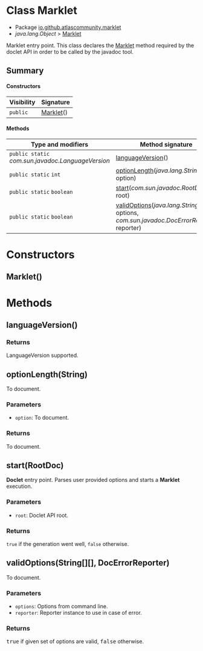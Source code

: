 # Class Marklet

* Package [io.github.atlascommunity.marklet](README.html)
* *java.lang.Object* > [Marklet](Marklet.html)

Marklet entry point. This class declares the [Marklet](Marklet.html) method required by the
 doclet API in order to be called by the javadoc tool.


## Summary
#### Constructors
| Visibility | Signature |
| --- | --- |
| `public` | [Marklet](#marklet)() |

#### Methods
| Type and modifiers | Method signature |
| --- | --- |
| `public static` *com.sun.javadoc.LanguageVersion* | [languageVersion](#languageversion)() |
| `public static` `int` | [optionLength](#optionlengthstring)(*java.lang.String* option) |
| `public static` `boolean` | [start](#startrootdoc)(*com.sun.javadoc.RootDoc* root) |
| `public static` `boolean` | [validOptions](#validoptionsstring-docerrorreporter)(*java.lang.String* options, *com.sun.javadoc.DocErrorReporter* reporter) |



# Constructors
## Marklet()





# Methods
## languageVersion()


### **Returns**
LanguageVersion supported.



## optionLength(String)
To document.

### **Parameters**
* `option`: To document.

### **Returns**
To document.



## start(RootDoc)
**Doclet** entry point. Parses user provided options and starts a **Marklet** execution.

### **Parameters**
* `root`: Doclet API root.

### **Returns**
``true`` if the generation went well, ``false`` otherwise.



## validOptions(String[][], DocErrorReporter)
To document.

### **Parameters**
* `options`: Options from command line.
* `reporter`: Reporter instance to use in case of error.

### **Returns**
<tt>true</tt> if given set of options are valid, <tt>false</tt> otherwise.




